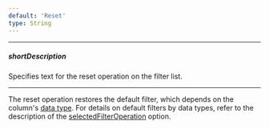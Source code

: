 ```yaml
---
default: 'Reset'
type: String
---
```

---
##### shortDescription
Specifies text for the reset operation on the filter list.

---
The reset operation restores the default filter, which depends on the column's [data type](/api-reference/10%20UI%20Widgets/GridBase/1%20Configuration/columns/dataType.md '{basewidgetpath}/Configuration/columns/#dataType'). For details on default filters by data types, refer to the description of the [selectedFilterOperation](/api-reference/10%20UI%20Widgets/GridBase/1%20Configuration/columns/selectedFilterOperation.md '{basewidgetpath}/Configuration/columns/#selectedFilterOperation') option.
